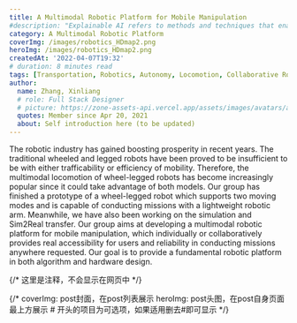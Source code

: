 ```yaml
---
title: A Multimodal Robotic Platform for Mobile Manipulation
#description: "Explainable AI refers to methods and techniques that enable humans."
category: A Multimodal Robotic Platform
coverImg: /images/robotics_HDmap2.png
heroImg: /images/robotics_HDmap2.png
createdAt: '2022-04-07T19:32'
# duration: 8 minutes read
tags: [Transportation, Robotics, Autonomy, Locomotion, Collaborative Robot]
author:
  name: Zhang, Xinliang
  # role: Full Stack Designer
  # picture: https://zone-assets-api.vercel.app/assets/images/avatars/avatar_2.jpg
  quotes: Member since Apr 20, 2021
  about: Self introduction here (to be updated)
---
```


The robotic industry has gained boosting prosperity in recent years. The traditional wheeled and legged robots 
have been proved to be insufficient to be with either trafficability or efficiency of mobility. Therefore, 
the multimodal locomotion of wheel-legged robots has become increasingly popular since it could take advantage 
of both models. Our group has finished a prototype of a wheel-legged robot which supports two moving modes and 
is capable of conducting missions with a lightweight robotic arm. Meanwhile, we have also been working on the 
simulation and Sim2Real transfer. Our group aims at developing a multimodal robotic platform for mobile manipulation, 
which individually or collaboratively provides real accessibility for users and reliability in conducting missions 
anywhere requested. Our goal is to provide a fundamental robotic platform in both algorithm and hardware design.

{/* 这里是注释，不会显示在网页中 */}

{/*
coverImg: post封面，在post列表展示
heroImg: post头图，在post自身页面最上方展示
\# 开头的项目为可选项，如果适用删去#即可显示
 */}
